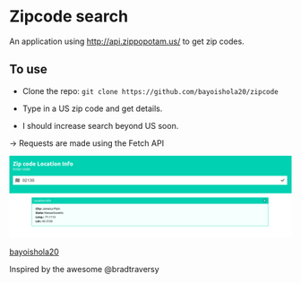# Zipcode search

An application using http://api.zippopotam.us/ to get zip  codes.

## To use

* Clone the repo: `git clone https://github.com/bayoishola20/zipcode`

* Type in a US zip code and get details.
* I should increase search beyond US soon.

&rightarrow; Requests are made using the Fetch API

![Preview](https://github.com/bayoishola20/zipcode/blob/master/assets/img/zipcode_bayoishola20.png "Preview")

[bayoishola20](https://github.com/bayoishola20/)

Inspired by the awesome @bradtraversy
